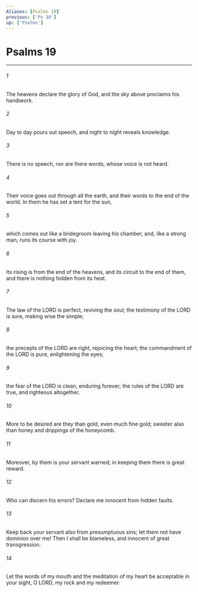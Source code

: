 ```yaml
---
Aliases: [Psalms 19]
previous: ['Ps 18']
up: ['Psalms']
---
```

# Psalms 19

***

 

###### 1 
The heavens declare the glory of God, 
 and the sky above proclaims his handiwork. 
 
 

###### 2 
Day to day pours out speech, 
 and night to night reveals knowledge. 
 
 

###### 3 
There is no speech, nor are there words, 
 whose voice is not heard. 
 
 

###### 4 
Their voice goes out through all the earth, 
 and their words to the end of the world. 
 In them he has set a tent for the sun, 
 
 

###### 5 
which comes out like a bridegroom leaving his chamber, 
 and, like a strong man, runs its course with joy. 
 
 

###### 6 
Its rising is from the end of the heavens, 
 and its circuit to the end of them, 
 and there is nothing hidden from its heat.
 
 

###### 7 
The law of the LORD is perfect, 
 reviving the soul; 
 the testimony of the LORD is sure, 
 making wise the simple; 
 
 

###### 8 
the precepts of the LORD are right, 
 rejoicing the heart; 
 the commandment of the LORD is pure, 
 enlightening the eyes; 
 
 

###### 9 
the fear of the LORD is clean, 
 enduring forever; 
 the rules of the LORD are true, 
 and righteous altogether. 
 
 

###### 10 
More to be desired are they than gold, 
 even much fine gold; 
 sweeter also than honey 
 and drippings of the honeycomb. 
 
 

###### 11 
Moreover, by them is your servant warned; 
 in keeping them there is great reward.
 
 

###### 12 
Who can discern his errors? 
 Declare me innocent from hidden faults. 
 
 

###### 13 
Keep back your servant also from presumptuous sins; 
 let them not have dominion over me! 
 Then I shall be blameless, 
 and innocent of great transgression.
 
 

###### 14 
Let the words of my mouth and the meditation of my heart 
 be acceptable in your sight, 
 O LORD, my rock and my redeemer.
 
